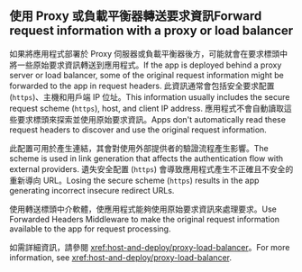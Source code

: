 ## <a name="forward-request-information-with-a-proxy-or-load-balancer"></a><span data-ttu-id="ce380-101">使用 Proxy 或負載平衡器轉送要求資訊</span><span class="sxs-lookup"><span data-stu-id="ce380-101">Forward request information with a proxy or load balancer</span></span>

<span data-ttu-id="ce380-102">如果將應用程式部署於 Proxy 伺服器或負載平衡器後方，可能就會在要求標頭中將一些原始要求資訊轉送到應用程式。</span><span class="sxs-lookup"><span data-stu-id="ce380-102">If the app is deployed behind a proxy server or load balancer, some of the original request information might be forwarded to the app in request headers.</span></span> <span data-ttu-id="ce380-103">此資訊通常會包括安全要求配置 (`https`)、主機和用戶端 IP 位址。</span><span class="sxs-lookup"><span data-stu-id="ce380-103">This information usually includes the secure request scheme (`https`), host, and client IP address.</span></span> <span data-ttu-id="ce380-104">應用程式不會自動讀取這些要求標頭來探索並使用原始要求資訊。</span><span class="sxs-lookup"><span data-stu-id="ce380-104">Apps don't automatically read these request headers to discover and use the original request information.</span></span>

<span data-ttu-id="ce380-105">此配置可用於產生連結，其會對使用外部提供者的驗證流程產生影響。</span><span class="sxs-lookup"><span data-stu-id="ce380-105">The scheme is used in link generation that affects the authentication flow with external providers.</span></span> <span data-ttu-id="ce380-106">遺失安全配置 (`https`) 會導致應用程式產生不正確且不安全的重新導向 URL。</span><span class="sxs-lookup"><span data-stu-id="ce380-106">Losing the secure scheme (`https`) results in the app generating incorrect insecure redirect URLs.</span></span>

<span data-ttu-id="ce380-107">使用轉送標頭中介軟體，使應用程式能夠使用原始要求資訊來處理要求。</span><span class="sxs-lookup"><span data-stu-id="ce380-107">Use Forwarded Headers Middleware to make the original request information available to the app for request processing.</span></span>

<span data-ttu-id="ce380-108">如需詳細資訊，請參閱 <xref:host-and-deploy/proxy-load-balancer>。</span><span class="sxs-lookup"><span data-stu-id="ce380-108">For more information, see <xref:host-and-deploy/proxy-load-balancer>.</span></span>
